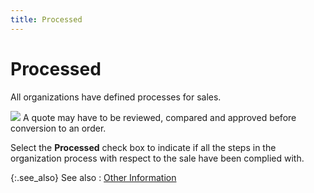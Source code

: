 ```yaml
---
title: Processed
---
```


# Processed


All organizations have defined processes  for sales.


![]({{site.sp_baseurl}}/img/example.gif) A quote may have to be reviewed,  compared and approved before conversion to an order.


Select the **Processed** check box  to indicate if all the steps in the organization process with respect  to the sale have been complied with.


{:.see_also}
See also
: [Other  Information]({{site.sp_baseurl}}/sales-docs/docs-profile/contents/tab-details/details/other/other_information_sales_document_content.html)
